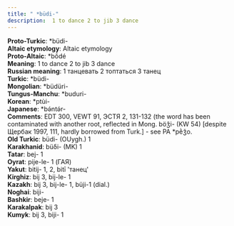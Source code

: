 ```yaml
---
title: " *büdi-"
description:  1 to dance 2 to jib 3 dance
---
```


<strong>Proto-Turkic</strong>:  *büdi-<br>
<strong>Altaic etymology</strong>:  Altaic etymology<br>
<strong> Proto-Altaic</strong>:  *bŏ́dé<br>
<strong>Meaning</strong>:  1 to dance 2 to jib 3 dance<br>
<strong>Russian meaning</strong>:  1 танцевать 2 топтаться 3 танец<br>
<strong>Turkic</strong>:  *büdi-<br>
<strong>Mongolian</strong>:  *büdüri-<br>
<strong>Tungus-Manchu</strong>:  *buduri-<br>
<strong>Korean</strong>:  *ptùi-<br>
<strong>Japanese</strong>:  *bǝ́ntǝ́r-<br>
<strong>Comments</strong>:  EDT 300, VEWT 91, ЭСТЯ 2, 131-132 (the word has been contaminated with another root, reflected in Mong. böǯi- (KW 54) [despite Щербак 1997, 111, hardly borrowed from Turk.] - see PA *pḕǯo.<br>
<strong>Old Turkic</strong>:  büdi- (OUygh.) 1<br>
<strong>Karakhanid</strong>:  büδi- (MK) 1<br>
<strong>Tatar</strong>:  bej- 1<br>
<strong>Oyrat</strong>:  pije-le- 1 (ГАЯ)<br>
<strong>Yakut</strong>:  bitij- 1, 2, bitī 'танец'<br>
<strong>Kirghiz</strong>:  bij 3, bij-le- 1<br>
<strong>Kazakh</strong>:  bij 3, bij-le- 1, büji-1 (dial.)<br>
<strong>Noghai</strong>:  biji-<br>
<strong>Bashkir</strong>:  beje- 1<br>
<strong>Karakalpak</strong>:  bij 3<br>
<strong>Kumyk</strong>:  bij 3, biji- 1<br>


